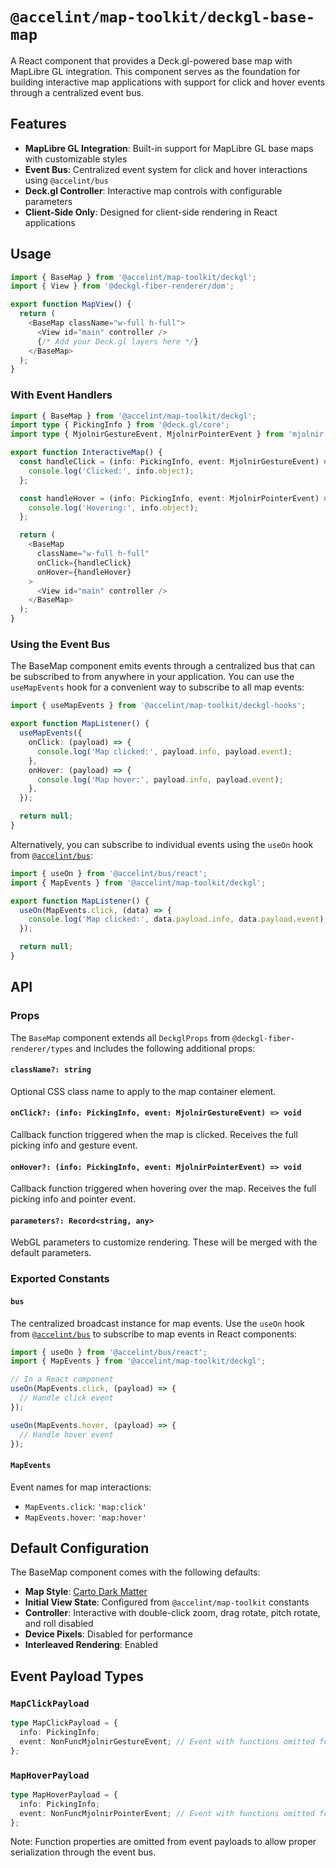 # `@accelint/map-toolkit/deckgl-base-map`

A React component that provides a Deck.gl-powered base map with MapLibre GL integration. This component serves as the foundation for building interactive map applications with support for click and hover events through a centralized event bus.

## Features

- **MapLibre GL Integration**: Built-in support for MapLibre GL base maps with customizable styles
- **Event Bus**: Centralized event system for click and hover interactions using `@accelint/bus`
- **Deck.gl Controller**: Interactive map controls with configurable parameters
- **Client-Side Only**: Designed for client-side rendering in React applications

## Usage

```typescript
import { BaseMap } from '@accelint/map-toolkit/deckgl';
import { View } from '@deckgl-fiber-renderer/dom';

export function MapView() {
  return (
    <BaseMap className="w-full h-full">
      <View id="main" controller />
      {/* Add your Deck.gl layers here */}
    </BaseMap>
  );
}
```

### With Event Handlers

```typescript
import { BaseMap } from '@accelint/map-toolkit/deckgl';
import type { PickingInfo } from '@deck.gl/core';
import type { MjolnirGestureEvent, MjolnirPointerEvent } from 'mjolnir.js';

export function InteractiveMap() {
  const handleClick = (info: PickingInfo, event: MjolnirGestureEvent) => {
    console.log('Clicked:', info.object);
  };

  const handleHover = (info: PickingInfo, event: MjolnirPointerEvent) => {
    console.log('Hovering:', info.object);
  };

  return (
    <BaseMap
      className="w-full h-full"
      onClick={handleClick}
      onHover={handleHover}
    >
      <View id="main" controller />
    </BaseMap>
  );
}
```

### Using the Event Bus

The BaseMap component emits events through a centralized bus that can be subscribed to from anywhere in your application. You can use the `useMapEvents` hook for a convenient way to subscribe to all map events:

```typescript
import { useMapEvents } from '@accelint/map-toolkit/deckgl-hooks';

export function MapListener() {
  useMapEvents({
    onClick: (payload) => {
      console.log('Map clicked:', payload.info, payload.event);
    },
    onHover: (payload) => {
      console.log('Map hover:', payload.info, payload.event);
    },
  });

  return null;
}
```

Alternatively, you can subscribe to individual events using the `useOn` hook from [`@accelint/bus`](https://github.com/gohypergiant/standard-toolkit/tree/main/packages/bus):

```typescript
import { useOn } from '@accelint/bus/react';
import { MapEvents } from '@accelint/map-toolkit/deckgl';

export function MapListener() {
  useOn(MapEvents.click, (data) => {
    console.log('Map clicked:', data.payload.info, data.payload.event);
  });

  return null;
}
```

## API

### Props

The `BaseMap` component extends all `DeckglProps` from `@deckgl-fiber-renderer/types` and includes the following additional props:

#### `className?: string`

Optional CSS class name to apply to the map container element.

#### `onClick?: (info: PickingInfo, event: MjolnirGestureEvent) => void`

Callback function triggered when the map is clicked. Receives the full picking info and gesture event.

#### `onHover?: (info: PickingInfo, event: MjolnirPointerEvent) => void`

Callback function triggered when hovering over the map. Receives the full picking info and pointer event.

#### `parameters?: Record<string, any>`

WebGL parameters to customize rendering. These will be merged with the default parameters.

### Exported Constants

#### `bus`

The centralized broadcast instance for map events. Use the `useOn` hook from [`@accelint/bus`](https://github.com/gohypergiant/standard-toolkit/tree/main/packages/bus) to subscribe to map events in React components:

```typescript
import { useOn } from '@accelint/bus/react';
import { MapEvents } from '@accelint/map-toolkit/deckgl';

// In a React component
useOn(MapEvents.click, (payload) => {
  // Handle click event
});

useOn(MapEvents.hover, (payload) => {
  // Handle hover event
});
```

#### `MapEvents`

Event names for map interactions:

- `MapEvents.click`: `'map:click'`
- `MapEvents.hover`: `'map:hover'`

## Default Configuration

The BaseMap component comes with the following defaults:

- **Map Style**: [Carto Dark Matter](https://tiles.basemaps.cartocdn.com/gl/dark-matter-gl-style/style.json)
- **Initial View State**: Configured from `@accelint/map-toolkit` constants
- **Controller**: Interactive with double-click zoom, drag rotate, pitch rotate, and roll disabled
- **Device Pixels**: Disabled for performance
- **Interleaved Rendering**: Enabled

## Event Payload Types

### `MapClickPayload`

```typescript
type MapClickPayload = {
  info: PickingInfo;
  event: NonFuncMjolnirGestureEvent; // Event with functions omitted for serialization
};
```

### `MapHoverPayload`

```typescript
type MapHoverPayload = {
  info: PickingInfo;
  event: NonFuncMjolnirPointerEvent; // Event with functions omitted for serialization
};
```

Note: Function properties are omitted from event payloads to allow proper serialization through the event bus.
